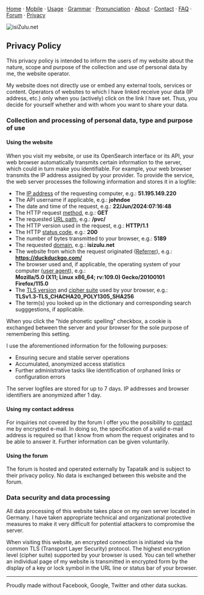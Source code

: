 [Home](https://isizulu.net/) · [Mobile](https://isizulu.net/m/) · [Usage](https://isizulu.net/usage/) · [Grammar](https://isizulu.net/grammar/) · [Pronunciation](https://isizulu.net/p11n/) · [About](https://isizulu.net/about/) · [Contact](https://isizulu.net/contact/) · [FAQ](https://isizulu.net/faq/) · [Forum](https://isizulu.net/forum/) · [Privacy](https://isizulu.net/pvc/)

![isiZulu.net](/gfx/izn.png)

Privacy Policy
--------------

This privacy policy is intended to inform the users of my website about the nature, scope and purpose of the collection and use of personal data by me, the website operator.

My website does not directly use or embed any external tools, services or content. Operators of websites to which I have linked receive your data (IP address, etc.) only when you (actively) click on the link I have set. Thus, you decide for yourself whether and with whom you want to share your data.

### Collection and processing of personal data, type and purpose of use

#### Using the website

When you visit my website, or use its OpenSearch interface or its API, your web browser automatically transmits certain information to the server, which could in turn make you identifiable. For example, your web browser transmits the IP address assigned by your provider. To provide the service, the web server processes the following information and stores it in a logfile:

* The [IP address](https://en.wikipedia.org/wiki/IP_address) of the requesting computer, e.g.: **51.195.149.220**
* The API username if applicable, e.g.: **johndoe**
* The date and time of the request, e.g.: **22/Jun/2024:07:16:48**
* The HTTP request [method](https://en.wikipedia.org/wiki/Hypertext_Transfer_Protocol#Request_methods), e.g.: **GET**
* The requested [URL path](https://en.wikipedia.org/wiki/URL#Syntax), e.g.: **/pvc/**
* The HTTP version used in the request, e.g.: **HTTP/1.1**
* The HTTP [status code](https://en.wikipedia.org/wiki/Hypertext_Transfer_Protocol#Status_codes), e.g.: **200**
* The number of bytes transmitted to your browser, e.g.: **5189**
* The requested [domain](https://en.wikipedia.org/wiki/Domain_name), e.g.: **isizulu.net**
* The website from which the request originated ([Referrer](https://en.wikipedia.org/wiki/HTTP_referer)), e.g.: **https://duckduckgo.com/**
* The browser used and, if applicable, the operating system of your computer ([user agent](https://en.wikipedia.org/wiki/User_agent)), e.g.:  
    **Mozilla/5.0 (X11; Linux x86\_64; rv:109.0) Gecko/20100101 Firefox/115.0**
* The [TLS version](https://en.wikipedia.org/wiki/Transport_Layer_Security) and [cipher suite](https://en.wikipedia.org/wiki/Cipher_suite) used by your browser, e.g.:  
    **TLSv1.3-TLS\_CHACHA20\_POLY1305\_SHA256**
* The term(s) you looked up in the dictionary and corresponding search sugggestions, if applicable.

When you click the "hide phonetic spelling" checkbox, a cookie is exchanged between the server and your browser for the sole purpose of remembering this setting.

I use the aforementioned information for the following purposes:

* Ensuring secure and stable server operations
* Accumulated, anonymized access statistics
* Further administrative tasks like identification of orphaned links or configuration errors

The server logfiles are stored for up to 7 days. IP addresses and browser identifiers are anonymized after 1 day.

#### Using my contact address

For inquiries not covered by the forum I offer you the possibility to [contact](https://isizulu.net/contact/) me by encrypted e-mail. In doing so, the specification of a valid e-mail address is required so that I know from whom the request originates and to be able to answer it. Further information can be given voluntarily.

#### Using the forum

The forum is hosted and operated externally by Tapatalk and is subject to their privacy policy. No data is exchanged between this website and the forum.

### Data security and data processing

All data processing of this website takes place on my own server located in Germany. I have taken appropriate technical and organizational protective measures to make it very difficult for potential attackers to compromise the server.

When visiting this website, an encrypted connection is initiated via the common TLS (Transport Layer Security) protocol. The highest encryption level (cipher suite) supported by your browser is used. You can tell whether an individual page of my website is transmitted in encrypted form by the display of a key or lock symbol in the URL line or status bar of your browser.

* * *

Proudly made without Facebook, Google, Twitter and other data suckas.